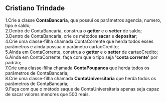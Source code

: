 ## Cristiano Trindade 

1.Crie a classe **ContaBancaria**, que possui os parâmetros agencia, numero, tipo e saldo;<br>
2.Dentro de ContaBancaria, construa o **getter** e o **setter** de saldo;<br>
3.Dentro de ContaBancaria, crie os métodos **sacar** e **depositar**;<br>
4.Crie uma classe-filha chamada ContaCorrente que herda todos esses parâmetros e ainda possua o parâmetro cartaoCredito;<br>
5.Ainda em ContaCorrente, construa o **getter** e o **setter** de cartaoCredito;<br>
6.Ainda em ContaCorrente, faça com que o tipo seja **'conta corrente'** por padrão;<br>
7.Crie uma classe-filha chamada **ContaPoupanca** que herda todos os parâmetros de ContaBancaria;<br>
8.Crie uma classe-filha chamada **ContaUniversitaria** que herda todos os parâmetros de ContaBancaria;<br>
9.Faça com que o método saque de ContaUniversitaria apenas seja capaz de sacar valores menores que 500 reais.
